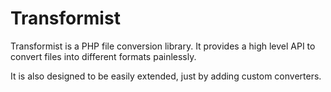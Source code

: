 Transformist
============

Transformist is a PHP file conversion library.
It provides a high level API to convert files into different formats painlessly.

It is also designed to be easily extended, just by adding custom converters.
